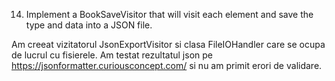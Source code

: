 14) Implement a BookSaveVisitor that will visit each element and save the type and data into a JSON file. 

Am creeat vizitatorul JsonExportVisitor si clasa FileIOHandler care se ocupa de lucrul cu fisierele.
Am testat rezultatul json pe https://jsonformatter.curiousconcept.com/ si nu am primit erori de validare.
